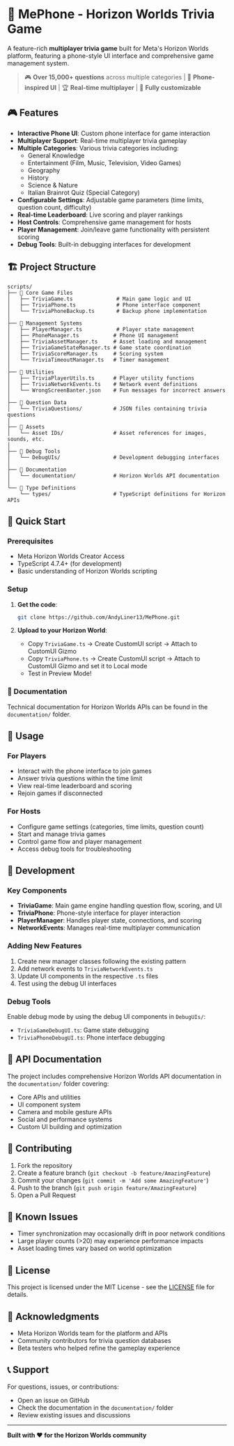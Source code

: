 # 📱 MePhone - Horizon Worlds Trivia Game

A feature-rich **multiplayer trivia game** built for Meta's Horizon Worlds platform, featuring a phone-style UI interface and comprehensive game management system.

> 🎮 **Over 15,000+ questions** across multiple categories | 📱 **Phone-inspired UI** | 🏆 **Real-time multiplayer** | 🔧 **Fully customizable**

## 🎮 Features

- **Interactive Phone UI**: Custom phone interface for game interaction
- **Multiplayer Support**: Real-time multiplayer trivia gameplay
- **Multiple Categories**: Various trivia categories including:
  - General Knowledge
  - Entertainment (Film, Music, Television, Video Games)
  - Geography
  - History
  - Science & Nature
  - Italian Brainrot Quiz (Special Category)
- **Configurable Settings**: Adjustable game parameters (time limits, question count, difficulty)
- **Real-time Leaderboard**: Live scoring and player rankings
- **Host Controls**: Comprehensive game management for hosts
- **Player Management**: Join/leave game functionality with persistent scoring
- **Debug Tools**: Built-in debugging interfaces for development

## 🏗️ Project Structure

```
scripts/
├── 📁 Core Game Files
│   ├── TriviaGame.ts              # Main game logic and UI
│   ├── TriviaPhone.ts             # Phone interface component
│   └── TriviaPhoneBackup.ts       # Backup phone implementation
│
├── 📁 Management Systems
│   ├── PlayerManager.ts           # Player state management
│   ├── PhoneManager.ts           # Phone UI management
│   ├── TriviaAssetManager.ts     # Asset loading and management
│   ├── TriviaGameStateManager.ts # Game state coordination
│   ├── TriviaScoreManager.ts     # Scoring system
│   └── TriviaTimeoutManager.ts   # Timer management
│
├── 📁 Utilities
│   ├── TriviaPlayerUtils.ts      # Player utility functions
│   ├── TriviaNetworkEvents.ts    # Network event definitions
│   └── WrongScreenBanter.json    # Fun messages for incorrect answers
│
├── 📁 Question Data
│   └── TriviaQuestions/          # JSON files containing trivia questions
│
├── 📁 Assets
│   └── Asset IDs/                # Asset references for images, sounds, etc.
│
├── 📁 Debug Tools
│   └── DebugUIs/                 # Development debugging interfaces
│
├── 📁 Documentation
│   └── documentation/            # Horizon Worlds API documentation
│
└── 📁 Type Definitions
    └── types/                    # TypeScript definitions for Horizon APIs
```

## 🚀 Quick Start

### Prerequisites

- Meta Horizon Worlds Creator Access
- TypeScript 4.7.4+ (for development)
- Basic understanding of Horizon Worlds scripting

### Setup

1. **Get the code**:
   ```bash
   git clone https://github.com/AndyLiner13/MePhone.git
   ```

2. **Upload to your Horizon World**:
   - Copy `TriviaGame.ts` → Create CustomUI script → Attach to CustomUI Gizmo
   - Copy `TriviaPhone.ts` → Create CustomUI script → Attach to CustomUI Gizmo and set it to Local mode
   - Test in Preview Mode!

### 📖 Documentation

Technical documentation for Horizon Worlds APIs can be found in the `documentation/` folder.

## 🎯 Usage

### For Players
- Interact with the phone interface to join games
- Answer trivia questions within the time limit
- View real-time leaderboard and scoring
- Rejoin games if disconnected

### For Hosts
- Configure game settings (categories, time limits, question count)
- Start and manage trivia games
- Control game flow and player management
- Access debug tools for troubleshooting

## 🔧 Development

### Key Components

- **TriviaGame**: Main game engine handling question flow, scoring, and UI
- **TriviaPhone**: Phone-style interface for player interaction
- **PlayerManager**: Handles player state, connections, and scoring
- **NetworkEvents**: Manages real-time multiplayer communication

### Adding New Features

1. Create new manager classes following the existing pattern
2. Add network events to `TriviaNetworkEvents.ts`
3. Update UI components in the respective `.ts` files
4. Test using the debug UI interfaces

### Debug Tools

Enable debug mode by using the debug UI components in `DebugUIs/`:
- `TriviaGameDebugUI.ts`: Game state debugging
- `TriviaPhoneDebugUI.ts`: Phone interface debugging

## 📝 API Documentation

The project includes comprehensive Horizon Worlds API documentation in the `documentation/` folder covering:

- Core APIs and utilities
- UI component system
- Camera and mobile gesture APIs
- Social and performance systems
- Custom UI building and optimization

## 🤝 Contributing

1. Fork the repository
2. Create a feature branch (`git checkout -b feature/AmazingFeature`)
3. Commit your changes (`git commit -m 'Add some AmazingFeature'`)
4. Push to the branch (`git push origin feature/AmazingFeature`)
5. Open a Pull Request

## 🐛 Known Issues

- Timer synchronization may occasionally drift in poor network conditions
- Large player counts (>20) may experience performance impacts
- Asset loading times vary based on world optimization

## 📄 License

This project is licensed under the MIT License - see the [LICENSE](LICENSE) file for details.

## 🙏 Acknowledgments

- Meta Horizon Worlds team for the platform and APIs
- Community contributors for trivia question databases
- Beta testers who helped refine the gameplay experience

## 📞 Support

For questions, issues, or contributions:
- Open an issue on GitHub
- Check the documentation in the `documentation/` folder
- Review existing issues and discussions

---

**Built with ❤️ for the Horizon Worlds community**
